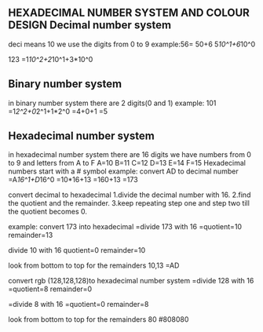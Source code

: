 HEXADECIMAL NUMBER SYSTEM AND COLOUR DESIGN
Decimal number system
---------------------
deci means 10
we use the digits from 0 to 9
example:56= 50+6
5*10^1+6*10^0

123
=1*10^2+2*10^1+3*10^0

Binary number system
--------------------
in binary number system there are 2 digits(0 and 1)
example: 101
=1*2^2+0*2^1+1*2^0
=4+0+1
=5

Hexadecimal number system
-------------------------
in hexadecimal number system there are 16 digits
we have numbers from 0 to 9 and letters from A to F
A=10
B=11
C=12
D=13
E=14
F=15
Hexadecimal numbers start with a # symbol
example:
convert AD to decimal number
=A*16^1+D*16^0
=10*16+13
=160+13
=173

convert decimal to hexadecimal
1.divide the decimal number with 16.
2.find the quotient and the remainder.
3.keep repeating step one and step two till the quotient becomes 0.

example:
convert 173 into hexadecimal
=divide 173 with 16
=quotient=10 remainder=13

divide 10 with 16
quotient=0 remainder=10

look from bottom to top for the remainders
10,13
=AD

convert rgb (128,128,128)to hexadecimal number system
=divide 128 with 16
=quotient=8 remainder=0

=divide 8 with 16
=quotient=0 remainder=8

look from bottom to top for the remainders
80
#808080

